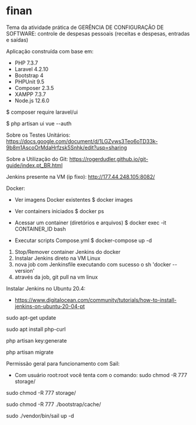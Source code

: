 # finan
Tema da atividade prática de GERÊNCIA DE CONFIGURAÇÃO DE SOFTWARE: controle de despesas pessoais (receitas e despesas, entradas e saídas)

Aplicação construída com base em:
- PHP 7.3.7
- Laravel 4.2.10
- Bootstrap 4
- PHPUnit 9.5
- Composer 2.3.5
- XAMPP 7.3.7
- Node.js 12.6.0

$ composer require laravel/ui

$ php artisan ui vue --auth

Sobre os Testes Unitários:
https://docs.google.com/document/d/1LGZvws3Teo6oTD33k-9b8m1AscoOrMdaHrfzsk5Snhk/edit?usp=sharing

Sobre a Utilização do Git:
https://rogerdudler.github.io/git-guide/index.pt_BR.html

Jenkins presente na VM (ip fixo):
http://177.44.248.105:8082/

Docker:

- Ver imagens Docker existentes
$ docker images

- Ver containers iniciados
$ docker ps

- Acessar um container (diretórios e arquivos)
$ docker exec -it CONTAINER_ID bash

- Executar scripts Compose.yml
$ docker-compose up -d


1. Stop/Remover container Jenkins do docker
2. Instalar Jenkins direto na VM Linux
3. nova job com Jenkinsfile executando com sucesso o sh 'docker --version'
4. através da job, git pull na vm linux

Instalar Jenkins no Ubuntu 20.4:
- https://www.digitalocean.com/community/tutorials/how-to-install-jenkins-on-ubuntu-20-04-pt

sudo apt-get update

sudo apt install php-curl

php artisan key:generate

php artisan migrate

Permissão geral para funcionamento com Sail:
- Com usuário root:root você tenta com o comando: sudo chmod -R 777 storage/

sudo chmod -R 777 storage/

sudo chmod -R 777 ./bootstrap/cache/

sudo ./vendor/bin/sail up -d
